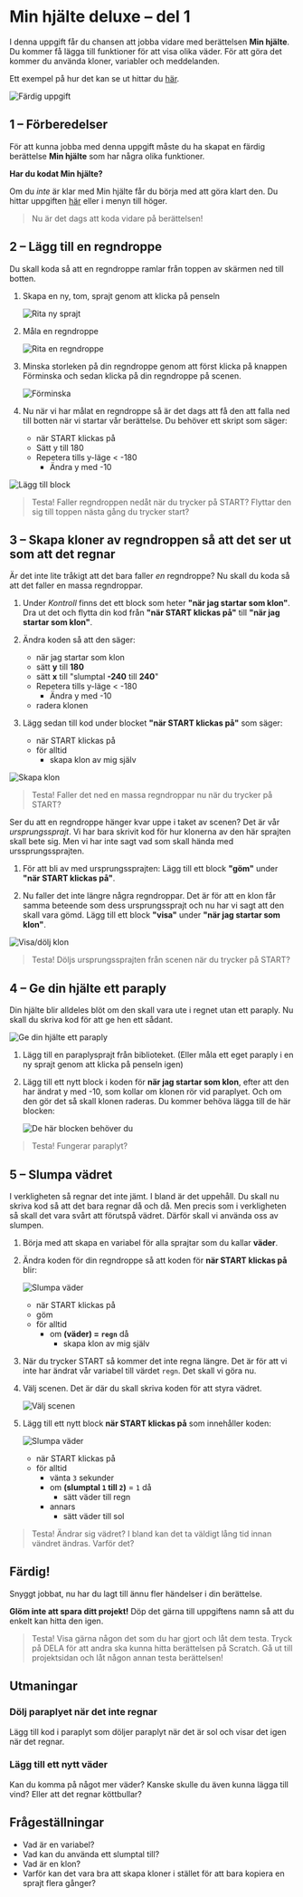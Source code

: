 # Min hjälte deluxe – del 1

I denna uppgift får du chansen att jobba vidare med berättelsen **Min hjälte**. Du kommer få lägga till funktioner för att visa olika väder. För att göra det kommer du använda kloner, variabler och meddelanden.

Ett exempel på hur det kan se ut hittar du [här](https://scratch.mit.edu/projects/203420852/).

![Färdig uppgift](./färdig_uppgift.png)

## 1 – Förberedelser

För att kunna jobba med denna uppgift måste du ha skapat en färdig berättelse **Min hjälte** som har några olika funktioner.

**Har du kodat Min hjälte?**

Om du _inte_ är klar med Min hjälte får du börja med att göra klart den. Du hittar uppgiften [här](https://www.kodboken.se/start/skapa-berattelser/uppgifter-i-scratch/min-hjalte) eller i menyn till höger.

> Nu är det dags att koda vidare på berättelsen!

## 2 – Lägg till en regndroppe

Du skall koda så att en regndroppe ramlar från toppen av skärmen ned till botten.

1. Skapa en ny, tom, sprajt genom att klicka på penseln

   ![Rita ny sprajt](./rita_ny_sprajt.png)

2. Måla en regndroppe

   ![Rita en regndroppe](./rita_regndroppe.png)

3. Minska storleken på din regndroppe genom att först klicka på knappen Förminska och sedan klicka på din regndroppe på scenen.

   ![Förminska](./förminska.png)

4. Nu när vi har målat en regndroppe så är det dags att få den att falla ned till botten när vi startar vår berättelse. Du behöver ett skript som säger:

   * när START klickas på
   * Sätt y till 180
   * Repetera tills y-läge < -180
     * Ändra y med -10

![Lägg till block](./repetera_tills.png)

> Testa! Faller regndroppen nedåt när du trycker på START? Flyttar den sig till toppen nästa gång du trycker start?

## 3 – Skapa kloner av regndroppen så att det ser ut som att det regnar

Är det inte lite tråkigt att det bara faller _en_ regndroppe? Nu skall du koda så att det faller en massa regndroppar.

1. Under _Kontroll_ finns det ett block som heter **"när jag startar som klon"**. Dra ut det och flytta din kod från **"när START klickas på"** till **"när jag startar som klon"**.

2. Ändra koden så att den säger:

   * när jag startar som klon
   * sätt **y** till **180**
   * sätt **x** till "slumptal **-240** till **240**"
   * Repetera tills y-läge < -180
     * Ändra y med -10
   * radera klonen

3. Lägg sedan till kod under blocket **"när START klickas på"** som säger:

   * när START klickas på
   * för alltid
     * skapa klon av mig själv

![Skapa klon](./skapa_klon_1.png)

> Testa! Faller det ned en massa regndroppar nu när du trycker på START?

Ser du att en regndroppe hänger kvar uppe i taket av scenen? Det är vår _ursprungssprajt_. Vi har bara skrivit kod för hur klonerna av den här sprajten skall bete sig. Men vi har inte sagt vad som skall hända med urssprungssprajten.

1. För att bli av med ursprungssprajten: Lägg till ett block **"göm"** under **"när START klickas på"**.

2. Nu faller det inte längre några regndroppar. Det är för att en klon får samma beteende som dess ursprungssprajt och nu har vi sagt att den skall vara gömd. Lägg till ett block **"visa"** under **"när jag startar som klon"**.

![Visa/dölj klon](./skapa_klon_2.png)

> Testa! Döljs ursprungssprajten från scenen när du trycker på START?

## 4 – Ge din hjälte ett paraply

Din hjälte blir alldeles blöt om den skall vara ute i regnet utan ett paraply. Nu skall du skriva kod för att ge hen ett sådant.

![Ge din hjälte ett paraply](./paraply.gif)

1. Lägg till en paraplysprajt från biblioteket. (Eller måla ett eget paraply i en ny sprajt genom att klicka på penseln igen)

2. Lägg till ett nytt block i koden för **när jag startar som klon**, efter att den har ändrat y med -10, som kollar om klonen rör vid paraplyet. Och om den gör det så skall klonen raderas. Du kommer behöva lägga till de här blocken:

   ![De här blocken behöver du](./kollision.png)

> Testa! Fungerar paraplyt?

## 5 – Slumpa vädret

I verkligheten så regnar det inte jämt. I bland är det uppehåll. Du skall nu skriva kod så att det bara regnar då och då. Men precis som i verkligheten så skall det vara svårt att förutspå vädret. Därför skall vi använda oss av slumpen.

1. Börja med att skapa en variabel för alla sprajtar som du kallar **väder**.

2. Ändra koden för din regndroppe så att koden för **när START klickas på** blir:

   ![Slumpa väder](./slumpa_väder_1.png)

   * när START klickas på
   * göm
   * för alltid
     * om **(väder) = `regn`** då
       * skapa klon av mig själv

3. När du trycker START så kommer det inte regna längre. Det är för att vi inte har ändrat vår variabel till värdet `regn`. Det skall vi göra nu.

4. Välj scenen. Det är där du skall skriva koden för att styra vädret.

   ![Välj scenen](./scen.png)

5. Lägg till ett nytt block **när START klickas på** som innehåller koden:

   ![Slumpa väder](./slumpa_väder_2.png)

   * när START klickas på
   * för alltid
     * vänta `3` sekunder
     * om **(slumptal `1` till `2`)** = `1` då
       * sätt väder till regn
     * annars
       * sätt väder till sol

> Testa! Ändrar sig vädret? I bland kan det ta väldigt lång tid innan vändret ändras. Varför det?

## Färdig!

Snyggt jobbat, nu har du lagt till ännu fler händelser i din berättelse.

**Glöm inte att spara ditt projekt!** Döp det gärna till uppgiftens namn så att du enkelt kan hitta den igen.

> Testa! Visa gärna någon det som du har gjort och låt dem testa. Tryck på DELA för att andra ska kunna hitta berättelsen på Scratch. Gå ut till projektsidan och låt någon annan testa berättelsen!

## Utmaningar

### Dölj paraplyet när det inte regnar

Lägg till kod i paraplyt som döljer paraplyt när det är sol och visar det igen när det regnar.

### Lägg till ett nytt väder

Kan du komma på något mer väder? Kanske skulle du även kunna lägga till vind? Eller att det regnar köttbullar?

## Frågeställningar

* Vad är en variabel?
* Vad kan du använda ett slumptal till?
* Vad är en klon?
* Varför kan det vara bra att skapa kloner i stället för att bara kopiera en sprajt flera gånger?
